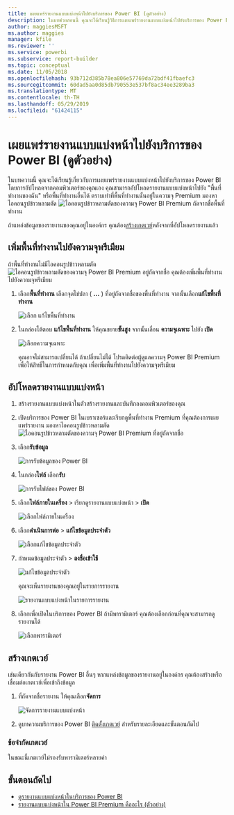 ```yaml
---
title: เผยแพร่รายงานแบบแบ่งหน้าไปยังบริการของ Power BI (ดูตัวอย่าง)
description: ในบทช่วยสอนนี้ คุณจะได้เรียนรู้วิธีการเผยแพร่รายงานแบบแบ่งหน้าไปยังบริการของ Power BI โดยการอัปโหลดจากคอมพิวเตอร์ของคุณเอง
author: maggiesMSFT
ms.author: maggies
manager: kfile
ms.reviewer: ''
ms.service: powerbi
ms.subservice: report-builder
ms.topic: conceptual
ms.date: 11/05/2018
ms.openlocfilehash: 93b712d385b78ea806e57769da72bdf41fbaefc3
ms.sourcegitcommit: 60dad5aa0d85db790553e537bf8ac34ee3289ba3
ms.translationtype: MT
ms.contentlocale: th-TH
ms.lasthandoff: 05/29/2019
ms.locfileid: "61424115"
---
```

# <a name="publish-a-paginated-report-to-the-power-bi-service-preview"></a>เผยแพร่รายงานแบบแบ่งหน้าไปยังบริการของ Power BI (ดูตัวอย่าง)

ในบทความนี้ คุณจะได้เรียนรู้เกี่ยวกับการเผยแพร่รายงานแบบแบ่งหน้าไปยังบริการของ Power BI โดยการอัปโหลดจากคอมพิวเตอร์ของคุณเอง คุณสามารถอัปโหลดรายงานแบบแบ่งหน้าไปยัง "พื้นที่ทำงานของฉัน" หรือพื้นที่ทำงานอื่นได้ ตราบเท่าที่พื้นที่ทำงานนั้นอยู่ในความจุ Premium มองหาไอคอนรูปข้าวหลามตัด ![ไอคอนรูปข้าวหลามตัดของความจุ Power BI Premium](media/paginated-reports-save-to-power-bi-service/premium-diamond.png) ถัดจากชื่อพื้นที่ทำงาน 

ถ้าแหล่งข้อมูลของรายงานของคุณอยู่ในองค์กร คุณต้อง[สร้างเกตเวย์](#create-a-gateway)หลังจากที่อัปโหลดรายงานแล้ว

## <a name="add-a-workspace-to-a-premium-capacity"></a>เพิ่มพื้นที่ทำงานไปยังความจุพรีเมียม

ถ้าพื้นที่ทำงานไม่มีไอคอนรูปข้าวหลามตัด ![ไอคอนรูปข้าวหลามตัดของความจุ Power BI Premium](media/paginated-reports-save-to-power-bi-service/premium-diamond.png) อยู่ถัดจากชื่อ คุณต้องเพิ่มพื้นที่ทำงานไปยังความจุพรีเมียม 

1. เลือก**พื้นที่ทำงาน** เลือกจุดไข่ปลา ( **...** ) ที่อยู่ถัดจากชื่อของพื้นที่ทำงาน จากนั้นเลือก**แก้ไขพื้นที่ทำงาน**

    ![เลือก แก้ไขพื้นที่ทำงาน](media/paginated-reports-save-to-power-bi-service/power-bi-paginated-edit-workspace.png)

1. ในกล่องโต้ตอบ **แก้ไขพื้นที่ทำงาน** ให้คุณขยาย**ขั้นสูง** จากนั้นเลื่อน **ความจุเฉพาะ** ไปยัง **เปิด**

    ![เลือกความจุเฉพาะ](media/paginated-reports-save-to-power-bi-service/power-bi-paginated-edit-workspace-dialog.png)

   คุณอาจไม่สามารถเปลี่ยนได้ ถ้าเปลี่ยนไม่ได้ โปรดติดต่อผู้ดูแลความจุ Power BI Premium เพื่อให้สิทธิ์ในการกำหนดกับคุณ เพื่อเพิ่มพื้นที่ทำงานไปยังความจุพรีเมียม


## <a name="upload-a-paginated-report"></a>อัปโหลดรายงานแบบแบ่งหน้า

1. สร้างรายงานแบบแบ่งหน้าในตัวสร้างรายงานและบันทึกลงคอมพิวเตอร์ของคุณ

1. เปิดบริการของ Power BI ในเบราเซอร์และเรียกดูพื้นที่ทำงาน Premium ที่คุณต้องการเผยแพร่รายงาน มองหาไอคอนรูปข้าวหลามตัด ![ไอคอนรูปข้าวหลามตัดของความจุ Power BI Premium](media/paginated-reports-save-to-power-bi-service/premium-diamond.png) ที่อยู่ถัดจากชื่อ 

1. เลือก**รับข้อมูล**

    ![การรับข้อมูลของ Power BI](media/paginated-reports-save-to-power-bi-service/power-bi-paginated-get-data.png)

1. ในกล่อง**ไฟล์** เลือก**รับ**

    ![การรับไฟล์ของ Power BI](media/paginated-reports-save-to-power-bi-service/power-bi-paginated-files-get.png)

1. เลือก**ไฟล์ภายในเครื่อง** > เรียกดูรายงานแบบแบ่งหน้า > **เปิด**

    ![เลือกไฟล์ภายในเครื่อง](media/paginated-reports-save-to-power-bi-service/power-bi-paginated-local-file.png)

1. เลือก**ดำเนินการต่อ** > **แก้ไขข้อมูลประจำตัว**

    ![เลือกแก้ไขข้อมูลประจำตัว](media/paginated-reports-save-to-power-bi-service/power-bi-paginated-select-edit-credentials.png)

1. กำหนดข้อมูลประจำตัว > **ลงชื่อเข้าใช้**

    ![แก้ไขข้อมูลประจำตัว](media/paginated-reports-save-to-power-bi-service/power-bi-paginated-credentials.png)

   คุณจะเห็นรายงานของคุณอยู่ในรายการรายงาน

    ![รายงานแบบแบ่งหน้าในรายการรายงาน](media/paginated-reports-save-to-power-bi-service/power-bi-paginated-wwi-report.png)

1. เลือกเพื่อเปิดในบริการของ Power BI ถ้ามีพารามิเตอร์ คุณต้องเลือกก่อนที่คุณจะสามารถดูรายงานได้
 
    ![เลือกพารามิเตอร์](media/paginated-reports-save-to-power-bi-service/power-bi-paginated-select-parameters.png)

## <a name="create-a-gateway"></a>สร้างเกตเวย์

เช่นเดียวกันกับรายงาน Power BI อื่นๆ หากแหล่งข้อมูลของรายงานอยู่ในองค์กร คุณต้องสร้างหรือเชื่อมต่อเกตเวย์เพื่อเข้าถึงข้อมูล

1. ที่ถัดจากชื่อรายงาน ให้คุณเลือก**จัดการ**

   ![จัดการรายงานแบบแบ่งหน้า](media/paginated-reports-save-to-power-bi-service/power-bi-paginated-manage.png)

1. ดูบทความบริการของ Power BI [ติดตั้งเกตเวย์](service-gateway-install.md) สำหรับรายละเอียดและขั้นตอนถัดไป

### <a name="gateway-limitations"></a>ข้อจำกัดเกตเวย์

ในขณะนี้เกตเวย์ไม่รองรับพารามิเตอร์หลายค่า


## <a name="next-steps"></a>ขั้นตอนถัดไป

- [ดูรายงานแบบแบ่งหน้าในบริการของ Power BI](paginated-reports-view-power-bi-service.md)
- [รายงานแบบแบ่งหน้าใน Power BI Premium คืออะไร (ตัวอย่าง)](paginated-reports-report-builder-power-bi.md)

